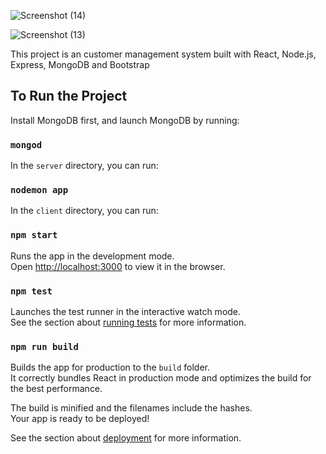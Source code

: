 
![Screenshot (14)](https://github.com/shubhamkhuntia/User-Management-System/assets/64825318/96151256-07e5-4ae4-ab29-6b4c5f832e40)

![Screenshot (13)](https://github.com/shubhamkhuntia/User-Management-System/assets/64825318/5d4018a2-7ba8-4ada-bb9f-3239c61298b4)

This project is an customer management system built with React, Node.js, Express, MongoDB and Bootstrap

## To Run the Project

Install MongoDB first, and launch MongoDB by running:

### `mongod`

In the `server` directory, you can run:

### `nodemon app`

In the `client` directory, you can run:

### `npm start`

Runs the app in the development mode.<br>
Open [http://localhost:3000](http://localhost:3000) to view it in the browser.

### `npm test`

Launches the test runner in the interactive watch mode.<br>
See the section about [running tests](https://facebook.github.io/create-react-app/docs/running-tests) for more information.

### `npm run build`

Builds the app for production to the `build` folder.<br>
It correctly bundles React in production mode and optimizes the build for the best performance.

The build is minified and the filenames include the hashes.<br>
Your app is ready to be deployed!

See the section about [deployment](https://facebook.github.io/create-react-app/docs/deployment) for more information.
